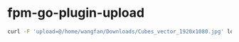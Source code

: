 # fpm-go-plugin-upload


```sh
curl -F 'upload=@/home/wangfan/Downloads/Cubes_vector_1920x1080.jpg' localhost:9090/upload

```
